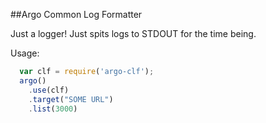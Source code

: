 ##Argo Common Log Formatter

Just a logger! Just spits logs to STDOUT for the time being.

Usage:
```javascript
  var clf = require('argo-clf');
  argo()
    .use(clf)
    .target("SOME URL")
    .list(3000)
```
